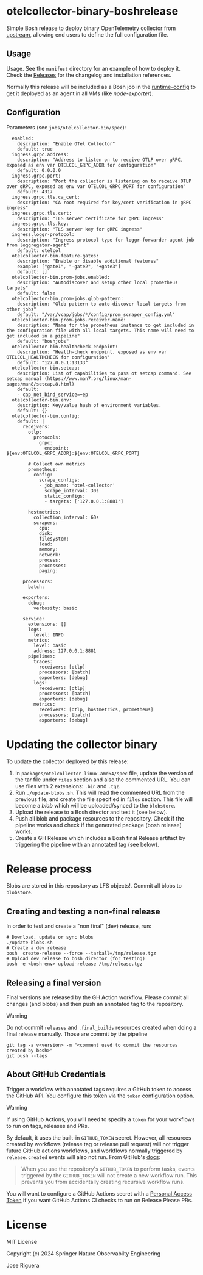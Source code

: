 # otelcollector-binary-boshrelease

Simple Bosh release to deploy binary OpenTelemetry collector from [upstream](https://github.com/open-telemetry/opentelemetry-collector-releases/releases), allowing end users to define the full configuration file.

## Usage

Usage. See the `manifest` directory for an example of how to deploy it. Check the [Releases](https://github.com/springernature/otelcollector-binary-boshrelease/releases) for the changelog and installation references.

Normally this release will be included as a Bosh job in the [runtime-config](https://bosh.io/docs/runtime-config/) to get it deployed as an agent in all VMs (like *node-exporter*).

## Configuration

Parameters (see `jobs/otelcollector-bin/spec`):

```
  enabled:
    description: "Enable OTel Collector"
    default: true
  ingress.grpc.address:
    description: "Address to listen on to receive OTLP over gRPC, exposed as env var OTELCOL_GRPC_ADDR for configuration"
    default: 0.0.0.0
  ingress.grpc.port:
    description: "Port the collector is listening on to receive OTLP over gRPC, exposed as env var OTELCOL_GRPC_PORT for configuration"
    default: 4317
  ingress.grpc.tls.ca_cert:
    description: "CA root required for key/cert verification in gRPC ingress"
  ingress.grpc.tls.cert:
    description: "TLS server certificate for gRPC ingress"
  ingress.grpc.tls.key:
    description: "TLS server key for gRPC ingress"
  ingress.loggr-protocol:
    description: "Ingress protocol type for loggr-forwarder-agent job from loggregator-agent"
    default: otelcol
  otelcollector-bin.feature-gates:
    description: "Enable or disable additional features"
    example: ["gate1", "-gate2", "+gate3"]
    default: []
  otelcollector-bin.prom-jobs.enabled:
    description: "Autodiscover and setup other local prometheus targets"
    default: false
  otelcollector-bin.prom-jobs.glob-pattern:
    description: "Glob pattern to auto-discover local targets from other jobs"
    default: "/var/vcap/jobs/*/config/prom_scraper_config.yml"
  otelcollector-bin.prom-jobs.receiver-name:
    description: "Name for the prometheus instance to get included in the configuration file with all local targets. This name will need to get included in a pipeline"
    default: "boshjobs"
  otelcollector-bin.healthcheck-endpoint:
    description: "Health-check endpoint, exposed as env var OTELCOL_HEALTHCHECK for configuration"
    default: "127.0.0.1:13133"
  otelcollector-bin.setcap:
    description: List of capabilities to pass ot setcap command. See setcap manual (https://www.man7.org/linux/man-pages/man8/setcap.8.html)
    default:
    - cap_net_bind_service=+ep
  otelcollector-bin.env:
    description: Key/value hash of environment variables.
    default: {}
  otelcollector-bin.config:
    default: |
      receivers:
        otlp:
          protocols:
            grpc:
              endpoint: ${env:OTELCOL_GRPC_ADDR}:${env:OTELCOL_GRPC_PORT}

        # Collect own metrics
        prometheus:
          config:
            scrape_configs:
            - job_name: 'otel-collector'
              scrape_interval: 30s
              static_configs:
              - targets: ['127.0.0.1:8881']

        hostmetrics:
          collection_interval: 60s
          scrapers:
            cpu:
            disk:
            filesystem:
            load:
            memory:
            network:
            process:
            processes:
            paging:

      processors:
        batch:

      exporters:
        debug:
          verbosity: basic

      service:
        extensions: []
        logs:
          level: INFO
        metrics:
          level: basic
          address: 127.0.0.1:8881
        pipelines:
          traces:
            receivers: [otlp]
            processors: [batch]
            exporters: [debug]
          logs:
            receivers: [otlp]
            processors: [batch]
            exporters: [debug]
          metrics:
            receivers: [otlp, hostmetrics, prometheus]
            processors: [batch]
            exporters: [debug]
```

# Updating the collector binary

To update the collector deployed by this release:

1. In `packages/otelcollector-linux-amd64/spec` file, update the version of the tar file under `files` section and also the commented URL. You can use files with 2 extensions: `.bin` and `.tgz`.
2. Run `./update-blobs.sh`. This will read the commented URL from the previous file, and create the file specified in `files` section. This file will become a *blob* which will be uploaded/synced to the `blobstore`.
3. Upload the release to a Bosh director and test it (see below).
4. Push all blob and package resources to the repository. Check if the pipeline works and check if the generated package (bosh release) works.
5. Create a GH Release which includes a Bosh final Release artifact by triggering the pipeline with an annotated tag (see below).

# Release process

Blobs are stored in this repository as LFS objects!. Commit all blobs to `blobstore`.

## Creating and testing a non-final release

In order to test and create a "non final" (dev) release, run:

```
# Download, update or sync blobs
./update-blobs.sh
# Create a dev release
bosh  create-release --force --tarball=/tmp/release.tgz
# Upload dev release to bosh director (for testing)
bosh -e <bosh-env> upload-release /tmp/release.tgz
```

## Releasing a final version

Final versions are released by the GH Action workflow.
Please commit all changes (and blobs) and then push an annotated tag to the repository.

> [!WARNING]  
> Do not commit `releases` and `.final_builds` resources created when doing a final release manually. Those are commit by the pipeline

```
git tag -a v<version> -m "<comment used to commit the resources created by bosh>"
git push --tags
```

## About GitHub Credentials

Trigger a workflow with annotated tags requires a GitHub token to access the GitHub API. You configure this token via the `token` configuration option.

> [!WARNING]  
> If using GitHub Actions, you will need to specify a `token` for your workflows to run on
> tags, releases and PRs.

By default, it uses the built-in `GITHUB_TOKEN` secret. However, all resources created
by workflows (release tag or release pull request) will not trigger future GitHub actions workflows, and workflows normally triggered by `release.created` events will also not run.
From GitHub's [docs](https://docs.github.com/en/actions/using-workflows/triggering-a-workflow#triggering-a-workflow-from-a-workflow):

> When you use the repository's `GITHUB_TOKEN` to perform tasks, events triggered by the `GITHUB_TOKEN`
> will not create a new workflow run. This prevents you from accidentally creating recursive workflow runs.

You will want to configure a GitHub Actions secret with a
[Personal Access Token](https://docs.github.com/en/authentication/keeping-your-account-and-data-secure/creating-a-personal-access-token)
if you want GitHub Actions CI checks to run on Release Please PRs.

# License

MIT License

Copyright (c) 2024 Springer Nature Observabilty Engineering

Jose Riguera